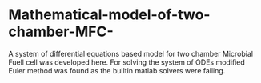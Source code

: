 # Mathematical-model-of-two-chamber-MFC-

A system of differential equations based model for two chamber Microbial Fuell cell was developed here. For solving the system of ODEs modified Euler method was found as the builtin matlab solvers were failing.
